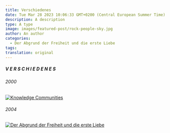 ```yaml
---
title: Verschiedenes
date: Tue Mar 28 2023 10:06:33 GMT+0200 (Central European Summer Time)
description: A description
type: A type
image: images/featured-post/rock-people-sky.jpg
author: An author
categories:
  - Der Abgrund der Freiheit und die erste Liebe
tags:
translation: original
---
```

##### V E R S C H I E D E N E S

###### 2000

[![Knowledge Communities](/michaelschmidt.berlin/images/knowledge-communities.png)](https://www.amazon.de/gp/product/3827316758)

###### 2004

[![Der Abgrund der Freiheit und die erste Liebe](/michaelschmidt.berlin/images/der-abgrund-der-freiheit.png)](https://www.amazon.de/gp/product/3937078487)

